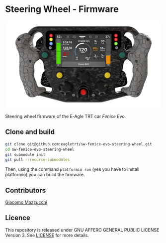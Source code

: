 # Steering Wheel - Firmware

![Steering Wheel Render MockUp](./docs/SteeringWheel.png)

Steering wheel firmware of the E-Agle TRT car <em>Fenice Evo</em>.

## Clone and build

```bash
git clone git@github.com:eagletrt/sw-fenice-evo-steering-wheel.git
cd sw-fenice-evo-steering-wheel
git submodule init
git pull --recurse-submodules
```

Then, using the command `platformio run` (yes you have to install platformio) you can build the firmware.

## Contributors

[Giacomo Mazzucchi](https://github.com/gmazzucchi)

## Licence

This repository is released under GNU AFFERO GENERAL PUBLIC LICENSE Version 3. See [LICENSE](./LICENSE) for more details.

